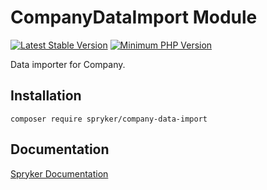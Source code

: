 # CompanyDataImport Module
[![Latest Stable Version](https://poser.pugx.org/spryker/company-data-import/v/stable.svg)](https://packagist.org/packages/spryker/company-data-import)
[![Minimum PHP Version](https://img.shields.io/badge/php-%3E%3D%208.0-8892BF.svg)](https://php.net/)

Data importer for Company.

## Installation

```
composer require spryker/company-data-import
```

## Documentation

[Spryker Documentation](https://docs.spryker.com)
